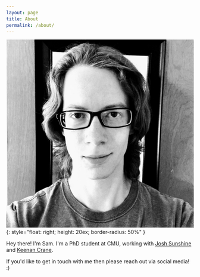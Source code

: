 ```yaml
---
layout: page
title: About
permalink: /about/
---
```


![Me](/assets/photo.jpg){: style="float: right; height: 20ex; border-radius: 50%" }

Hey there! I'm Sam. I'm a PhD student at CMU, working with [Josh Sunshine][] and
[Keenan Crane][].

If you'd like to get in touch with me then please reach out via social media! :)

[Josh Sunshine]: https://www.cs.cmu.edu/~jssunshi/
[Keenan Crane]: https://www.cs.cmu.edu/~kmcrane/
